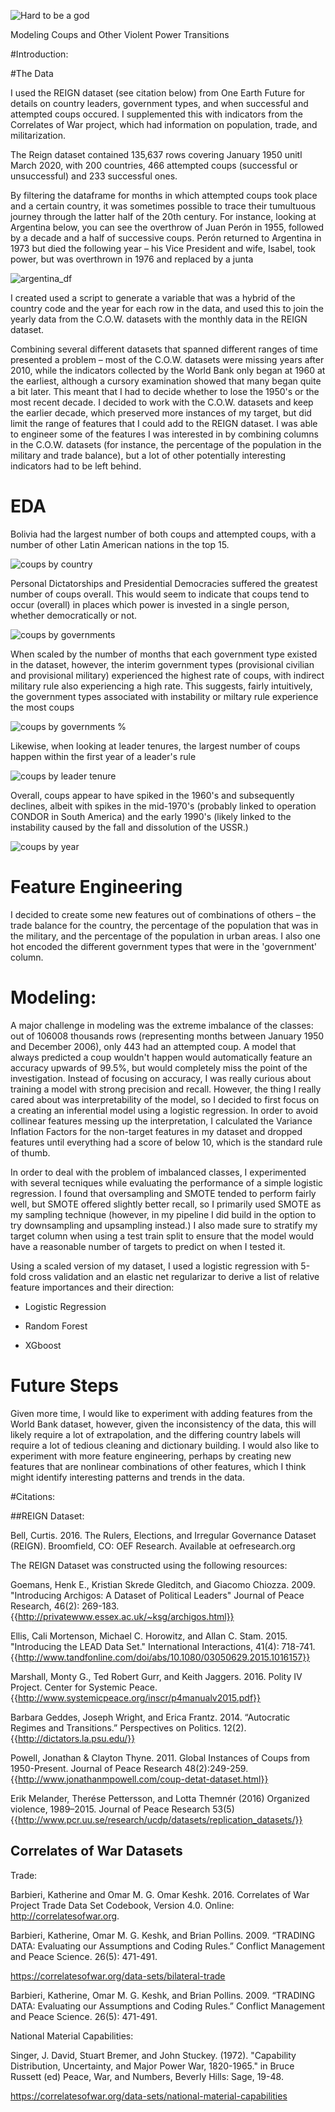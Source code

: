 ![Hard to be a god](images/misc/pateras.png)

Modeling Coups and Other Violent Power Transitions

#Introduction:



#The Data

I used the REIGN dataset (see citation below) from One Earth Future for details on country leaders, government types, and when successful and attempted coups occured. I supplemented this with indicators from the Correlates of War project, which had information on population, trade, and militarization. 

The Reign dataset contained 135,637 rows covering January 1950 unitl March 2020, with 200 countries, 466 attempted coups (successful or unsuccessful) and 233 successful ones. 

By filtering the dataframe for months in which attempted coups took place and a certain country, it was sometimes possible to trace their tumultuous journey through the latter half of the 20th century. For instance, looking at Argentina below, you can see the overthrow of Juan Perón in 1955, followed by a decade and a half of successive coups. Perón returned to Argentina in 1973 but died the following year – his Vice President and wife, Isabel, took power, but was overthrown in 1976 and replaced by a junta  

![argentina_df](images/Argentina.png)



I created used a script to generate a variable that was a hybrid of the country code and the year for each row in the data, and used this to join the yearly data from the C.O.W. datasets with the monthly data in the REIGN dataset.

Combining several different datasets that spanned different ranges of time presented a problem – most of the C.O.W. datasets were missing years after 2010, while the indicators collected by the World Bank only began at 1960 at the earliest, although a cursory examination showed that many began quite a bit later. This meant that I had to decide whether to lose the 1950's or the most recent decade. I decided to work with the C.O.W. datasets and keep the earlier decade, which preserved more instances of my target, but did limit the range of features that I could add to the REIGN dataset. I was able to engineer some of the features I was interested in by combining columns in the C.O.W. datasets (for instance, the percentage of the population in the military and trade balance), but a lot of other potentially interesting indicators had to be left behind.  


# EDA

Bolivia had the largest number of both coups and attempted coups, with a number of other Latin American nations in the top 15.

![coups by country](images/coupsbycountry.png)

Personal Dictatorships and Presidential Democracies suffered the greatest number of coups overall. This would seem to indicate that coups tend to occur (overall) in places which power is invested in a single person, whether democratically or not. 

![coups by governments](images/coupsbygovttotal.png)

When scaled by the number of months that each government type existed in the dataset, however, the interim government types (provisional civilian and provisional military) experienced the highest rate of coups, with indirect military rule also experiencing a high rate. This suggests, fairly intuitively, the government types associated with instability or miltary rule experience the most coups

![coups by governments %](images/coupsbygovtpercent.png)

Likewise, when looking at leader tenures, the largest number of coups happen within the first year of a leader's rule

![coups by leader tenure](images/coupsbyleadertenure.png)

Overall, coups appear to have spiked in the 1960's and subsequently declines, albeit with spikes in the mid-1970's (probably linked to operation CONDOR in South America) and the early 1990's (likely linked to the instability caused by the fall and dissolution of the USSR.)

![coups by year](images/coupsyearly.png)

# Feature Engineering

I decided to create some new features out of combinations of others – the trade balance for the country, the percentage of the population that was in the military, and the percentage of the population in urban areas. I also one hot encoded the different government types that were in the 'government' column.


# Modeling: 

A major challenge in modeling was the extreme imbalance of the classes: out of 106008 thousands rows (representing months between January 1950 and December 2006), only 443 had an attempted coup. A model that always predicted a coup wouldn't happen would automatically feature an accuracy upwards of 99.5%, but would completely miss the point of the investigation. Instead of focusing on accuracy, I was really curious about training a model with strong precision and recall. However, the thing I really cared about was interpretability of the model, so I decided to first focus on a creating an inferential model using a logistic regression. In order to avoid collinear features messing up the interpretation, I calculated the Variance Inflation Factors for the non-target features in my dataset and dropped features until everything had a score of below 10, which is the standard rule of thumb. 

In order to deal with the problem of imbalanced classes, I experimented with several tecniques while evaluating the performance of a simple logistic regression. I found that oversampling and SMOTE tended to perform fairly well, but SMOTE offered slightly better recall, so I primarily used SMOTE as my sampling technique (however, in my pipeline I did build in the option to try downsampling and upsampling instead.) I also made sure to stratify my target column when using a test train split to ensure that the model would have a reasonable number of targets to predict on when I tested it. 

Using a scaled version of my dataset, I used a logistic regression with 5-fold cross validation and an elastic net regularizar to derive a list of relative feature importances and their direction: 

- Logistic Regression

- Random Forest

- XGboost

# Future Steps

Given more time, I would like to experiment with adding features from the World Bank dataset, however, given the inconsistency of the data, this will likely require a lot of extrapolation, and the differing country labels will require a lot of tedious cleaning and dictionary building. I would also like to experiment with more feature engineering, perhaps by creating new features that are nonlinear combinations of other features, which I think might identify interesting patterns and trends in the data.





#Citations:

##REIGN Dataset:

Bell, Curtis. 2016. The Rulers, Elections, and Irregular Governance Dataset (REIGN). Broomfield, CO: OEF Research. Available at oefresearch.org

The REIGN Dataset was constructed using the following resources:

Goemans, Henk E., Kristian Skrede Gleditch, and Giacomo Chiozza. 2009. "Introducing Archigos: A Dataset of Political Leaders" Journal of Peace Research, 46(2): 269-183. {{http://privatewww.essex.ac.uk/~ksg/archigos.html}}

Ellis, Cali Mortenson, Michael C. Horowitz, and Allan C. Stam. 2015. "Introducing the LEAD Data Set." International Interactions, 41(4): 718-741. {{http://www.tandfonline.com/doi/abs/10.1080/03050629.2015.1016157}}

Marshall, Monty G., Ted Robert Gurr, and Keith Jaggers. 2016. Polity IV Project. Center for Systemic Peace. {{http://www.systemicpeace.org/inscr/p4manualv2015.pdf}}

Barbara Geddes, Joseph Wright, and Erica Frantz. 2014. “Autocratic Regimes and Transitions.” Perspectives on Politics. 12(2).{{http://dictators.la.psu.edu/}}

Powell, Jonathan & Clayton Thyne. 2011. Global Instances of Coups from 1950-Present. Journal of Peace Research 48(2):249-259.{{http://www.jonathanmpowell.com/coup-detat-dataset.html}}

Erik Melander, Therése Pettersson, and Lotta Themnér (2016) Organized violence, 1989–2015. Journal of Peace Research 53(5) {{http://www.pcr.uu.se/research/ucdp/datasets/replication_datasets/}}

## Correlates of War Datasets

Trade:

Barbieri, Katherine and Omar M. G. Omar Keshk. 2016. Correlates of War Project Trade Data Set Codebook, Version 4.0. Online: http://correlatesofwar.org. 

Barbieri, Katherine, Omar M. G. Keshk, and Brian Pollins. 2009. “TRADING DATA: Evaluating our Assumptions and Coding Rules.” Conflict Management and Peace Science. 26(5): 471-491.

https://correlatesofwar.org/data-sets/bilateral-trade

Barbieri, Katherine, Omar M. G. Keshk, and Brian Pollins. 2009. “TRADING DATA: Evaluating our Assumptions and Coding Rules.” Conflict Management and Peace Science. 26(5): 471-491.

National Material Capabilities:

Singer, J. David, Stuart Bremer, and John Stuckey. (1972). "Capability Distribution, Uncertainty, and Major Power War, 1820-1965." in Bruce Russett (ed) Peace, War, and Numbers, Beverly Hills: Sage, 19-48.

https://correlatesofwar.org/data-sets/national-material-capabilities